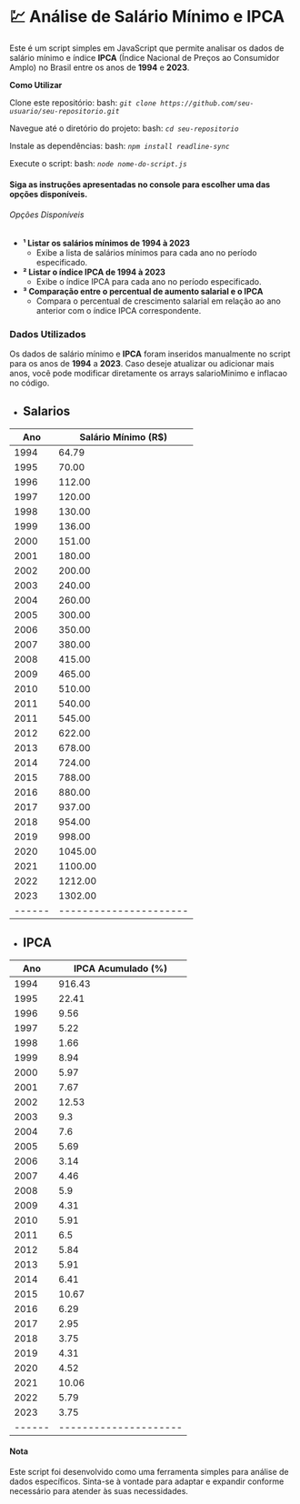 # 💹 Análise de Salário Mínimo e IPCA
Este é um script simples em JavaScript que permite analisar os dados de salário mínimo e índice **IPCA** (Índice Nacional de Preços ao Consumidor Amplo) no Brasil entre os anos de **1994** e **2023**.

**Como Utilizar**

Clone este repositório:
bash: *`` git clone https://github.com/seu-usuario/seu-repositorio.git ``*

Navegue até o diretório do projeto:
bash: *`` cd seu-repositorio ``*

Instale as dependências:
bash: *`` npm install readline-sync ``*

Execute o script:
bash: *`` node nome-do-script.js ``*

#### Siga as instruções apresentadas no console para escolher uma das opções disponíveis.

###### Opções Disponíveis
- **¹ Listar os salários mínimos de 1994 à 2023**
  - Exibe a lista de salários mínimos para cada ano no período especificado.
- **² Listar o índice IPCA de 1994 à 2023**
  - Exibe o índice IPCA para cada ano no período especificado.
- **³ Comparação entre o percentual de aumento salarial e o IPCA**
  - Compara o percentual de crescimento salarial em relação ao ano anterior com o índice IPCA correspondente. 

### Dados Utilizados
Os dados de salário mínimo e **IPCA** foram inseridos manualmente no script para os anos de **1994** a **2023**. Caso deseje atualizar ou adicionar mais anos, você pode modificar diretamente os arrays salarioMinimo e inflacao no código.

  - ## Salarios
| Ano  | Salário Mínimo (R$)  |
|------|----------------------|
| 1994 | 64.79                |
| 1995 | 70.00                |
| 1996 | 112.00               |
| 1997 | 120.00               |
| 1998 | 130.00               |
| 1999 | 136.00               |
| 2000 | 151.00               |
| 2001 | 180.00               |
| 2002 | 200.00               |
| 2003 | 240.00               |
| 2004 | 260.00               |
| 2005 | 300.00               |
| 2006 | 350.00               |
| 2007 | 380.00               |
| 2008 | 415.00               |
| 2009 | 465.00               |
| 2010 | 510.00               |
| 2011 | 540.00               |
| 2011 | 545.00               |
| 2012 | 622.00               |
| 2013 | 678.00               |
| 2014 | 724.00               |
| 2015 | 788.00               |
| 2016 | 880.00               |
| 2017 | 937.00               |
| 2018 | 954.00               |
| 2019 | 998.00               |
| 2020 | 1045.00              |
| 2021 | 1100.00              |
| 2022 | 1212.00              |
| 2023 | 1302.00              |
|------|----------------------|
  - ## IPCA
| Ano  | IPCA Acumulado (%)  |
|------|---------------------|
| 1994 | 916.43              |
| 1995 | 22.41               |
| 1996 | 9.56                |
| 1997 | 5.22                |
| 1998 | 1.66                |
| 1999 | 8.94                |
| 2000 | 5.97                |
| 2001 | 7.67                |
| 2002 | 12.53               |
| 2003 | 9.3                 |
| 2004 | 7.6                 |
| 2005 | 5.69                |
| 2006 | 3.14                |
| 2007 | 4.46                |
| 2008 | 5.9                 |
| 2009 | 4.31                |
| 2010 | 5.91                |
| 2011 | 6.5                 |
| 2012 | 5.84                |
| 2013 | 5.91                |
| 2014 | 6.41                |
| 2015 | 10.67               |
| 2016 | 6.29                |
| 2017 | 2.95                |
| 2018 | 3.75                |
| 2019 | 4.31                |
| 2020 | 4.52                |
| 2021 | 10.06               |
| 2022 | 5.79                |
| 2023 | 3.75                |
|------|---------------------|

#### Nota
Este script foi desenvolvido como uma ferramenta simples para análise de dados específicos. Sinta-se à vontade para adaptar e expandir conforme necessário para atender às suas necessidades.
